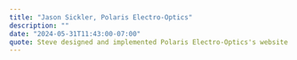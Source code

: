 ```yaml
---
title: "Jason Sickler, Polaris Electro-Optics"
description: ""
date: "2024-05-31T11:43:00-07:00"
quote: Steve designed and implemented Polaris Electro-Optics's website. His process was well-defined, he efficiently and quickly incorporated feedback through a number of mockup iterations, and he implemented it perfectly and in very short order. Very professional and reasonably priced. I give him the highest recommendation.
---
```



